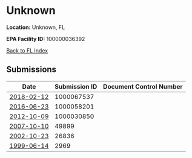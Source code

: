 # Unknown

**Location:** Unknown, FL

**EPA Facility ID:** 100000036392

[Back to FL Index](../../index.md)

## Submissions

| Date | Submission ID | Document Control Number |
|------|--------------|-------------------------|
| [2018-02-12](submissions/1000067537.md) | 1000067537 |  |
| [2016-06-23](submissions/1000058201.md) | 1000058201 |  |
| [2012-10-09](submissions/1000030850.md) | 1000030850 |  |
| [2007-10-10](submissions/49899.md) | 49899 |  |
| [2002-10-23](submissions/26836.md) | 26836 |  |
| [1999-06-14](submissions/2969.md) | 2969 |  |
